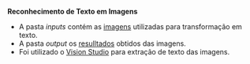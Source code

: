   **Reconhecimento de Texto em Imagens**

- A pasta *inputs* contém as [imagens](https://github.com/GEISABEL/AI900ReconhecimentoDeTextoEmImagens/commit/4f09548e6335abcc67b0c19559254119a9aa187a) utilizadas para transformação em texto.
- A pasta *output* os [resulltados](https://github.com/GEISABEL/AI900ReconhecimentoDeTextoEmImagens/commit/be050430a1fc9db0bed29ac94d3b6dc0fea215bc) obtidos das imagens.
- Foi utilizado o [Vision Studio](https://portal.vision.cognitive.azure.com/demo/extract-text-from-images) para extração de texto das imagens.

